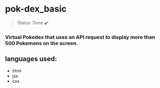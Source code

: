 <h1>pok-dex_basic</h1>

> Status: Done ✔️

### Virtual Pokedex that uses an API request to display more than 500 Pokemons on the screen.

## languages used:

+ html
+ jss
+ css

